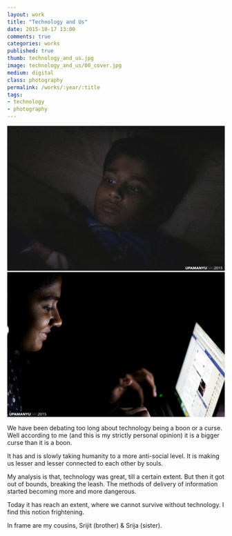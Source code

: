 ```yaml
---
layout: work
title: "Technology and Us"
date: 2015-10-17 13:00
comments: true
categories: works
published: true
thumb: technology_and_us.jpg
image: technology_and_us/00_cover.jpg
medium: digital
class: photography
permalink: /works/:year/:title
tags:
- technology
- photography
---
```

<p>
  <div class="fotorama" data-keyboard="true" data-arrows="true" data-click="true" data-swipe="true" data-autoplay="true" data-loop="true">
		<img src="/images/works/technology_and_us/01_srijit.jpg" alt="technology, data, brother" data-caption="Technology and Us - Brother with Tablet"/>
		<img src="/images/works/technology_and_us/02_srija.jpg" alt="technology, data, sister" data-caption="Technology and Us - Sister with the Macbook"/>
  </div>
</p>

We have been debating too long about technology being a boon or a curse. Well according to me (and this is my strictly personal opinion) it is a bigger curse than it is a boon.

It has and is slowly taking humanity to a more anti-social level. It is making us lesser and lesser connected to each other by souls.

My analysis is that, technology was great, till a certain extent. But then it got out of bounds, breaking the leash. The methods of delivery of information started becoming more and more dangerous.

Today it has reach an extent, where we cannot survive without technology. I find this notion frightening.

In frame are my cousins, Srijit (brother) & Srija (sister).